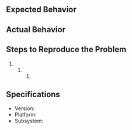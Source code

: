 ## Expected Behavior

## Actual Behavior

## Steps to Reproduce the Problem

1. 1. 1.

## Specifications

* Version:
* Platform:
* Subsystem:
